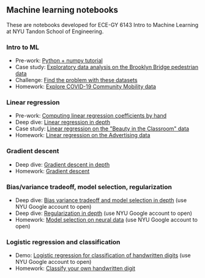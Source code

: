 ## Machine learning notebooks

These are notebooks developed for ECE-GY 6143 Intro to Machine Learning at NYU Tandon School of Engineering.

### Intro to ML

* Pre-work: [Python + numpy tutorial](https://colab.research.google.com/drive/1QIE9hzgwiTLbMx6FSxWir3o4y_sBf_cW?usp=sharing)
* Case study: [Exploratory data analysis on the Brooklyn Bridge pedestrian data](https://colab.research.google.com/github/ffund/ml-notebooks/blob/master/notebooks/1-exploratory-data-analysis.ipynb)
* Challenge: [Find the problem with these datasets](https://colab.research.google.com/github/ffund/ml-notebooks/blob/master/notebooks/1-explore-candidate-datasets.ipynb)
* Homework: [Explore COVID-19 Community Mobility data](https://colab.research.google.com/github/ffund/ml-notebooks/blob/master/notebooks/1-explore-hw.ipynb)

### Linear regression

* Pre-work: [Computing linear regression coefficients by hand](https://colab.research.google.com/github/ffund/ml-notebooks/blob/master/notebooks/2-compute-by-hand.ipynb)
* Deep dive: [Linear regression in depth](https://colab.research.google.com/github/ffund/ml-notebooks/blob/master/notebooks/2-linear-regression-deep-dive)
* Case study: [Linear regression on the "Beauty in the Classroom" data](https://colab.research.google.com/github/ffund/ml-notebooks/blob/master/notebooks/2-linear-regression-case-study.ipynb)
* Homework: [Linear regression on the Advertising data](https://colab.research.google.com/github/ffund/ml-notebooks/blob/master/notebooks/2-advertising-hw.ipynb)

### Gradient descent

* Deep dive: [Gradient descent in depth](https://colab.research.google.com/github/ffund/ml-notebooks/blob/master/notebooks/3-gradient-descent-deep-dive.ipynb)
* Homework: [Gradient descent](https://colab.research.google.com/github/ffund/ml-notebooks/blob/master/notebooks/3-gradient-descent-hw.ipynb)

### Bias/variance tradeoff, model selection, regularization

* Deep dive: [Bias variance tradeoff and model selection in depth](https://colab.research.google.com/drive/1bgVlPfNk-Qi98JlPTJktJQNjLcNTL-8R?usp=sharing) (use NYU Google account to open)
* Deep dive: [Regularization in depth](https://colab.research.google.com/drive/1RrT-JDAouMyJWMMIpDs9rO--82cD0xdm?usp=sharing) (use NYU Google account to open)
* Homework: [Model selection on neural data](https://colab.research.google.com/drive/1RKVHfezDfY0ar6KB6QVkJNRpcJt20Tgy?usp=sharing) (use NYU Google account to open)

### Logistic regression and classification

* Demo: [Logistic regression for classification of handwritten digits](https://colab.research.google.com/drive/13g6dimfRTjgABan1UqCOaZf1QEkzUN_J?usp=sharing) (use NYU Google account to open)
* Homework: [Classify your own handwritten digit](https://colab.research.google.com/drive/1qy_j8ma_Yzyj4LlwDPaBMb7gMayhk0dH?usp=sharing)
